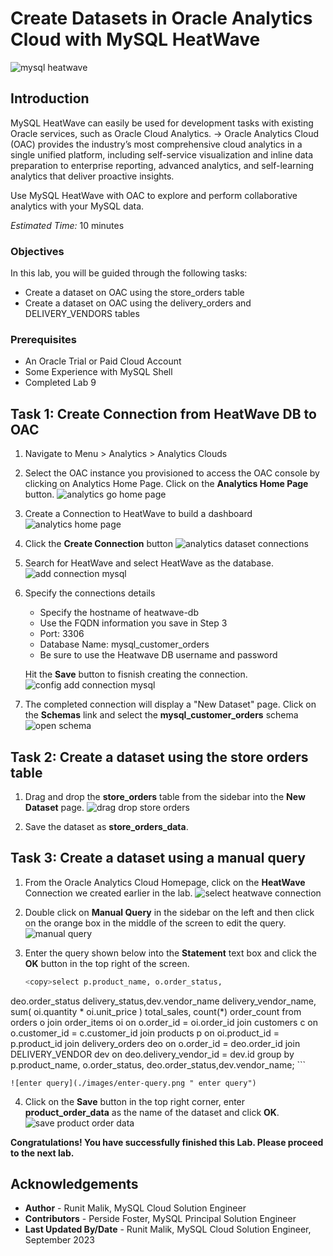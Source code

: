# Create Datasets in Oracle Analytics Cloud with MySQL HeatWave

![mysql heatwave](./images/mysql-heatwave-logo.jpeg " mysql heatwave")

## Introduction

MySQL HeatWave can easily be used for development tasks with existing Oracle services, such as Oracle Cloud Analytics. -> Oracle Analytics Cloud (OAC) provides the industry’s most comprehensive cloud analytics in a single unified platform, including self-service visualization and inline data preparation to enterprise reporting, advanced analytics, and self-learning analytics that deliver proactive insights.

Use MySQL HeatWave with OAC to explore and perform collaborative analytics with your MySQL data.

_Estimated Time:_ 10 minutes


### Objectives

In this lab, you will be guided through the following tasks:

- Create a dataset on OAC using the store_orders table
- Create a dataset on OAC using the delivery\_orders and DELIVERY\_VENDORS tables

### Prerequisites

- An Oracle Trial or Paid Cloud Account
- Some Experience with MySQL Shell
- Completed Lab 9

## Task 1: Create Connection from HeatWave DB to OAC

1. Navigate to Menu > Analytics > Analytics Clouds

2. Select the OAC instance you provisioned to access the OAC console by clicking on Analytics Home Page. Click on the **Analytics Home Page** button.
    ![analytics go home page](./images/analytics-go-home-page.png " analytics go home page")

3. Create a Connection to HeatWave to build a dashboard
    ![analytics home page](./images/analytics-home-page.png " analytics home page")

4. Click the **Create Connection** button
    ![analytics dataset connections](./images/analytics-dataset-connections.png " analytics dataset connections")

5. Search for HeatWave and select HeatWave as the database.
    ![add connection mysql](./images/add-connection-mysql.png " add connection mysql")

6. Specify the connections details
    - Specify the hostname of heatwave-db
    - Use the FQDN information you save in Step 3
    - Port: 3306
    - Database Name: mysql\_customer\_orders
    - Be sure to use the Heatwave DB username and password

    Hit the **Save** button to fisnish creating the connection.
    ![config add connection mysql](./images/config-add-connection-mysql.png " config add connection mysql")

7. The completed connection will display a "New Dataset" page. Click on the **Schemas** link and select the **mysql\_customer\_orders** schema
    ![open schema](./images/open-schema.png " open schema")

## Task 2: Create a dataset using the store orders table

1. Drag and drop the **store\_orders** table from the sidebar into the **New Dataset** page.
    ![drag drop store orders](./images/drag-drop-store-orders.png " drag drop store orders")

2. Save the dataset as **store\_orders\_data**.

## Task 3: Create a dataset using a manual query

1. From the Oracle Analytics Cloud Homepage, click on the **HeatWave** Connection we created earlier in the lab.
    ![select heatwave connection](./images/select-heatwave-connection.png " select heatwave connection")

2. Double click on **Manual Query** in the sidebar on the left and then click on the orange box in the middle of the screen to edit the query. 
    ![manual query](./images/manual-query.png " manual query")

3. Enter the query shown below into the **Statement** text box and click the **OK** button in the top right of the screen.
    ```bash
    <copy>select p.product_name, o.order_status,
deo.order_status delivery_status,dev.vendor_name delivery_vendor_name,
         sum( oi.quantity * oi.unit_price ) total_sales,
         count(*) order_count
  from   orders o
  join   order_items oi
  on     o.order_id = oi.order_id
  join   customers c
  on     o.customer_id = c.customer_id
  join   products p
  on     oi.product_id = p.product_id
  join   delivery_orders deo
  on     o.order_id = deo.order_id
  join   DELIVERY_VENDOR dev
  on     deo.delivery_vendor_id = dev.id
  group  by p.product_name, o.order_status, deo.order_status,dev.vendor_name;</copy>
     ```

    ![enter query](./images/enter-query.png " enter query")

4. Click on the **Save** button in the top right corner, enter **product\_order\_data** as the name of the dataset and click **OK**.
    ![save product order data](./images/save-product-order-data.png " save product order data")

**Congratulations! You have successfully finished this Lab. Please proceed to the next lab.**


## Acknowledgements

- **Author** - Runit Malik, MySQL Cloud Solution Engineer
- **Contributors** - Perside Foster, MySQL Principal Solution Engineer
- **Last Updated By/Date** - Runit Malik, MySQL Cloud Solution Engineer, September 2023